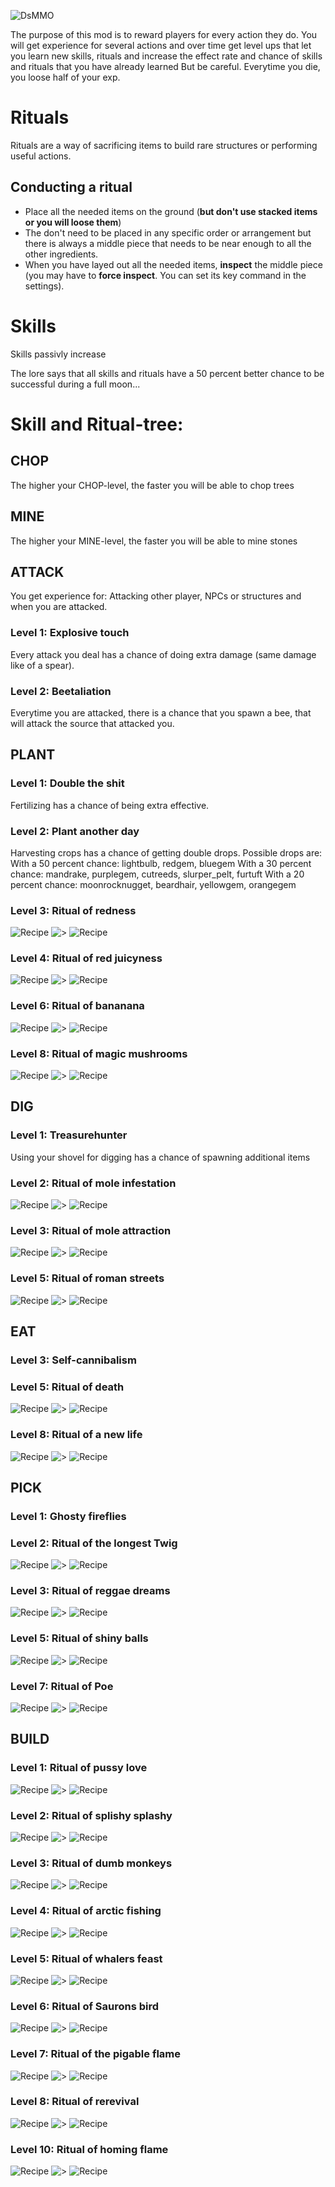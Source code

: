 ![DsMMO](./modicon.png)

The purpose of this mod is to reward players for every action they do. You will get experience for several actions and over time get level ups that let you learn new skills, rituals and increase the effect rate and chance of skills and rituals that you have already learned
But be careful. Everytime you die, you loose half of your exp.

# Rituals
Rituals are a way of sacrificing items to build rare structures or performing useful actions.

## Conducting a ritual
* Place all the needed items on the ground (**but don't use stacked items or you will loose them**)
* The don't need to be placed in any specific order or arrangement but there is always a middle piece that needs to be near enough to all the other ingredients.
* When you have layed out all the needed items, **inspect** the middle piece (you may have to **force inspect**. You can set its key command in the settings).


# Skills
Skills passivly increase

The lore says that all skills and rituals have a 50 percent better chance to be successful during a full moon...


# Skill and Ritual-tree:

## CHOP
The higher your CHOP-level, the faster you will be able to chop trees

## MINE
The higher your MINE-level, the faster you will be able to mine stones

## ATTACK
You get experience for: Attacking other player, NPCs or structures and when you are attacked.

### Level 1: Explosive touch
Every attack you deal has a chance of doing extra damage (same damage like of a spear).

### Level 2: Beetaliation
Everytime you are attacked, there is a chance that you spawn a bee, that will attack the source that attacked you.
 
## PLANT

### Level 1: Double the shit
Fertilizing has a chance of being extra effective.

### Level 2: Plant another day
Harvesting crops has a chance of getting double drops. Possible drops are:
With a 50 percent chance: lightbulb, redgem, bluegem
With a 30 percent chance: mandrake, purplegem, cutreeds, slurper_pelt, furtuft
With a 20 percent chance: moonrocknugget, beardhair, yellowgem, orangegem

### Level 3: Ritual of redness
![Recipe](./recipes/berries.png)
![>](./arrow_r.png)
![Recipe](./recipes/berries_outcome.png)

### Level 4: Ritual of red juicyness
![Recipe](./recipes/berries_juicy.png)
![>](./arrow_r.png)
![Recipe](./recipes/berries_juicy_outcome.png)

### Level 6: Ritual of bananana
![Recipe](./recipes/cave_banana.png)
![>](./arrow_r.png)
![Recipe](./recipes/cave_banana_outcome.png)

### Level 8: Ritual of magic mushrooms
![Recipe](./recipes/living_log.png)
![>](./arrow_r.png)
![Recipe](./recipes/living_log_outcome.png)


## DIG

### Level 1: Treasurehunter
Using your shovel for digging has a chance of spawning additional items

### Level 2: Ritual of mole infestation
![Recipe](./recipes/molehill.png)
![>](./arrow_r.png)
![Recipe](./recipes/molehill_outcome.png)

### Level 3: Ritual of mole attraction
![Recipe](./recipes/shovel.png)
![>](./arrow_r.png)
![Recipe](./recipes/shovel_outcome.png)

### Level 5: Ritual of roman streets
![Recipe](./recipes/pitchfork.png)
![>](./arrow_r.png)
![Recipe](./recipes/pitchfork_outcome.png)


## EAT

### Level 3: Self-cannibalism

### Level 5: Ritual of death
![Recipe](./recipes/amulet.png)
![>](./arrow_r.png)
![Recipe](./recipes/amulet_outcome.png)

### Level 8: Ritual of a new life
![Recipe](./recipes/deerclops_eyeball.png)
![>](./arrow_r.png)
![Recipe](./recipes/deerclops_eyeball_outcome.png)


## PICK

### Level 1: Ghosty fireflies

### Level 2: Ritual of the longest Twig
![Recipe](./recipes/twigs.png)
![>](./arrow_r.png)
![Recipe](./recipes/twigs_outcome.png)

### Level 3: Ritual of reggae dreams
![Recipe](./recipes/cutgrass.png)
![>](./arrow_r.png)
![Recipe](./recipes/cutgrass_outcome.png)

### Level 5: Ritual of shiny balls
![Recipe](./recipes/lightbulb.png)
![>](./arrow_r.png)
![Recipe](./recipes/lightbulb_outcome.png)

### Level 7: Ritual of Poe
![Recipe](./recipes/cutreeds.png)
![>](./arrow_r.png)
![Recipe](./recipes/cutreeds_outcome.png)


## BUILD

### Level 1: Ritual of pussy love
![Recipe](./recipes/coontail.png)
![>](./arrow_r.png)
![Recipe](./recipes/coontail_outcome.png)

### Level 2: Ritual of splishy splashy
![Recipe](./recipes/fish.png)
![>](./arrow_r.png)
![Recipe](./recipes/fish_outcome.png)

### Level 3: Ritual of dumb monkeys
![Recipe](./recipes/cave_banana_cooked.png)
![>](./arrow_r.png)
![Recipe](./recipes/cave_banana_cooked_outcome.png)

### Level 4: Ritual of arctic fishing
![Recipe](./recipes/walrus_camp.png)
![>](./arrow_r.png)
![Recipe](./recipes/walrus_camp_outcome.png)

### Level 5: Ritual of whalers feast
![Recipe](./recipes/walrus_tusk.png)
![>](./arrow_r.png)
![Recipe](./recipes/walrus_tusk_outcome.png)

### Level 6: Ritual of Saurons bird
![Recipe](./recipes/tallbirdegg.png)
![>](./arrow_r.png)
![Recipe](./recipes/tallbirdegg_outcome.png)

### Level 7: Ritual of the pigable flame
![Recipe](./recipes/firepit.png)
![>](./arrow_r.png)
![Recipe](./recipes/firepit_outcome.png)

### Level 8: Ritual of rerevival
![Recipe](./recipes/skeleton_player.png)
![>](./arrow_r.png)
![Recipe](./recipes/skeleton_player_outcome.png)

### Level 10: Ritual of homing flame
![Recipe](./recipes/campfire.png)
![>](./arrow_r.png)
![Recipe](./recipes/campfire_outcome.png)